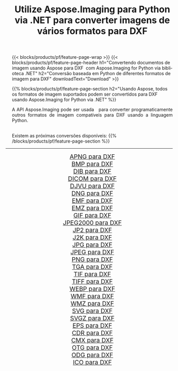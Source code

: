 ﻿---
title: Utilize Aspose.Imaging para Python via .NET para converter imagens de vários formatos para DXF 
weight: 3920
url: /pt/python-net/conversion/to/dxf/ 
lang: pt
langdirlevel: 2
locales: zh-hans,ja,it,ru,de,es,fr,nl,id,lt,pl,pt,vi,tr,ko,zh-hant,ar,hi,th,sv,cs,uk,he
description: Você pode usar Aspose.Imaging para Python via biblioteca .NET para converter de uma variedade de formatos para DXF
---

{{< blocks/products/pf/feature-page-wrap >}}
{{< blocks/products/pf/feature-page-header h1="Convertendo documentos de imagem usando Aspose para DXF  com Aspose.Imaging for Python via biblioteca .NET" h2="Conversão baseada em Python de diferentes formatos de imagem para DXF" downloadText="Download" >}}


{{% blocks/products/pf/feature-page-section  h2="Usando Aspose, todos os formatos de imagem suportados podem ser convertidos para DXF usando Aspose.Imaging for Python via .NET" %}}
<p align=justify>A API Aspose.Imaging pode ser usada   para converter programaticamente outros formatos de imagem compatíveis para DXF usando a linguagem Python.</p>
<br/>
Existem as próximas conversões disponíveis:
{{% /blocks/products/pf/feature-page-section %}}
<div class="container-fluid productfamilypage bg-gray">
    <div class="convertypes bg-gray agp-content section">
        <div class="container">
		<hr style="margin-left:-20px;"/>
		<div class="row other-converters" style="gap: 10px;font-size: 19px;text-align:center;">
		    <div class='col-md-2 other-converter remove-lp remove-rp'><a href="/imaging/pt/python-net/conversion/apng-to-dxf/" style="padding:15px;">APNG para DXF</a></div>
<div class='col-md-2 other-converter remove-lp remove-rp'><a href="/imaging/pt/python-net/conversion/bmp-to-dxf/" style="padding:15px;">BMP para DXF</a></div>
<div class='col-md-2 other-converter remove-lp remove-rp'><a href="/imaging/pt/python-net/conversion/dib-to-dxf/" style="padding:15px;">DIB para DXF</a></div>
<div class='col-md-2 other-converter remove-lp remove-rp'><a href="/imaging/pt/python-net/conversion/dicom-to-dxf/" style="padding:15px;">DICOM para DXF</a></div>
<div class='col-md-2 other-converter remove-lp remove-rp'><a href="/imaging/pt/python-net/conversion/djvu-to-dxf/" style="padding:15px;">DJVU para DXF</a></div>
<div class='col-md-2 other-converter remove-lp remove-rp'><a href="/imaging/pt/python-net/conversion/dng-to-dxf/" style="padding:15px;">DNG para DXF</a></div>
<div class='col-md-2 other-converter remove-lp remove-rp'><a href="/imaging/pt/python-net/conversion/emf-to-dxf/" style="padding:15px;">EMF para DXF</a></div>
<div class='col-md-2 other-converter remove-lp remove-rp'><a href="/imaging/pt/python-net/conversion/emz-to-dxf/" style="padding:15px;">EMZ para DXF</a></div>
<div class='col-md-2 other-converter remove-lp remove-rp'><a href="/imaging/pt/python-net/conversion/gif-to-dxf/" style="padding:15px;">GIF para DXF</a></div>
<div class='col-md-2 other-converter remove-lp remove-rp'><a href="/imaging/pt/python-net/conversion/jpeg2000-to-dxf/" style="padding:15px;">JPEG2000 para DXF</a></div>
<div class='col-md-2 other-converter remove-lp remove-rp'><a href="/imaging/pt/python-net/conversion/jp2-to-dxf/" style="padding:15px;">JP2 para DXF</a></div>
<div class='col-md-2 other-converter remove-lp remove-rp'><a href="/imaging/pt/python-net/conversion/j2k-to-dxf/" style="padding:15px;">J2K para DXF</a></div>
<div class='col-md-2 other-converter remove-lp remove-rp'><a href="/imaging/pt/python-net/conversion/jpg-to-dxf/" style="padding:15px;">JPG para DXF</a></div>
<div class='col-md-2 other-converter remove-lp remove-rp'><a href="/imaging/pt/python-net/conversion/jpeg-to-dxf/" style="padding:15px;">JPEG para DXF</a></div>
<div class='col-md-2 other-converter remove-lp remove-rp'><a href="/imaging/pt/python-net/conversion/png-to-dxf/" style="padding:15px;">PNG para DXF</a></div>
<div class='col-md-2 other-converter remove-lp remove-rp'><a href="/imaging/pt/python-net/conversion/tga-to-dxf/" style="padding:15px;">TGA para DXF</a></div>
<div class='col-md-2 other-converter remove-lp remove-rp'><a href="/imaging/pt/python-net/conversion/tif-to-dxf/" style="padding:15px;">TIF para DXF</a></div>
<div class='col-md-2 other-converter remove-lp remove-rp'><a href="/imaging/pt/python-net/conversion/tiff-to-dxf/" style="padding:15px;">TIFF para DXF</a></div>
<div class='col-md-2 other-converter remove-lp remove-rp'><a href="/imaging/pt/python-net/conversion/webp-to-dxf/" style="padding:15px;">WEBP para DXF</a></div>
<div class='col-md-2 other-converter remove-lp remove-rp'><a href="/imaging/pt/python-net/conversion/wmf-to-dxf/" style="padding:15px;">WMF para DXF</a></div>
<div class='col-md-2 other-converter remove-lp remove-rp'><a href="/imaging/pt/python-net/conversion/wmz-to-dxf/" style="padding:15px;">WMZ para DXF</a></div>
<div class='col-md-2 other-converter remove-lp remove-rp'><a href="/imaging/pt/python-net/conversion/svg-to-dxf/" style="padding:15px;">SVG para DXF</a></div>
<div class='col-md-2 other-converter remove-lp remove-rp'><a href="/imaging/pt/python-net/conversion/svgz-to-dxf/" style="padding:15px;">SVGZ para DXF</a></div>
<div class='col-md-2 other-converter remove-lp remove-rp'><a href="/imaging/pt/python-net/conversion/eps-to-dxf/" style="padding:15px;">EPS para DXF</a></div>
<div class='col-md-2 other-converter remove-lp remove-rp'><a href="/imaging/pt/python-net/conversion/cdr-to-dxf/" style="padding:15px;">CDR para DXF</a></div>
<div class='col-md-2 other-converter remove-lp remove-rp'><a href="/imaging/pt/python-net/conversion/cmx-to-dxf/" style="padding:15px;">CMX para DXF</a></div>
<div class='col-md-2 other-converter remove-lp remove-rp'><a href="/imaging/pt/python-net/conversion/otg-to-dxf/" style="padding:15px;">OTG para DXF</a></div>
<div class='col-md-2 other-converter remove-lp remove-rp'><a href="/imaging/pt/python-net/conversion/odg-to-dxf/" style="padding:15px;">ODG para DXF</a></div>
<div class='col-md-2 other-converter remove-lp remove-rp'><a href="/imaging/pt/python-net/conversion/ico-to-dxf/" style="padding:15px;">ICO para DXF</a></div>
                </div>
        </div>
    </div>
</div>
<br/>

